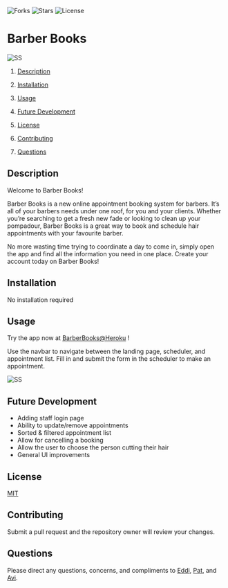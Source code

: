 ![Forks](https://img.shields.io/github/forks/randze/Barber-Books) ![Stars](https://img.shields.io/github/stars/randze/Barber-Books) ![License](https://img.shields.io/github/license/randze/Barber-Books)

# Barber Books

![SS](https://github.com/randze/Barber-Books/blob/master/img/app.jpg)

1. [Description](#Description)

2. [Installation](#Installation)

3. [Usage](#Usage)

4. [Future Development](#Future-Development)

5. [License](#License)

6. [Contributing](#Contributing)

7. [Questions](#Questions)

## Description

Welcome to Barber Books!

Barber Books is a new online appointment booking system for barbers. It’s all of your barbers needs under one roof, for you and your clients. Whether you’re searching to get a fresh new fade or looking to clean up your pompadour, Barber Books is a great way to book and schedule hair appointments with your favourite barber. 

No more wasting time trying to coordinate a day to come in, simply open the app and find all the information you need in one place. Create your account today on Barber Books! 

## Installation

No installation required

## Usage

Try the app now at [BarberBooks@Heroku](https://barber-books.herokuapp.com/) !

Use the navbar to navigate between the landing page, scheduler, and appointment list. Fill in and submit the form in the scheduler to make an appointment.

![SS](https://github.com/randze/Barber-Books/blob/master/img/app.gif)

## Future Development

- Adding staff login page
- Ability to update/remove appointments
- Sorted & filtered appointment list
- Allow for cancelling a booking
- Allow the user to choose the person cutting their hair
- General UI improvements

## License

[MIT](LICENSE)

## Contributing

Submit a pull request and the repository owner will review your changes.

## Questions

Please direct any questions, concerns, and compliments to [Eddi](https://github.com/EddiEsteban), [Pat](https://github.com/randze), and [Avi](https://github.com/Spntrx).
